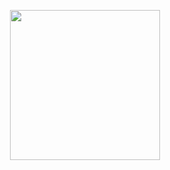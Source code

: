 <p align="center">
    <img src="https://media1.tenor.com/m/aM8DwnxMRasAAAAC/kirby.gif" width="240px" align="center">
</p>
